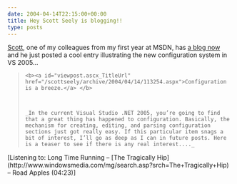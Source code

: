 ```yaml
---
date: 2004-04-14T22:15:00+00:00
title: Hey Scott Seely is blogging!!
type: posts
---
```

[Scott](http://www.amazon.com/exec/obidos/ASIN/0130907634/duncanmackenz-20?creative=125581&camp=2321&link_code=as1), one of my colleagues from my first year at MSDN, has [a blog now](http://weblogs.asp.net/scottseely/) and he just posted a cool entry illustrating the new configuration system in VS 2005...

<blockquote dir="ltr" style="MARGIN-RIGHT: 0px">

    <b><a id="viewpost.ascx_TitleUrl" href="/scottseely/archive/2004/04/14/113254.aspx">Configuration is a breeze.</a> </b>



    _In the current Visual Studio .NET 2005, you’re going to find that a great thing has happened to configuration. Basically, the mechanism for creating, editing, and parsing configuration sections just got really easy. If this particular item snags a bit of interest, I’ll go as deep as I can in future posts. Here is a teaser to see if there is any real interest...._

</blockquote>

<div class="media">
  [Listening to: Long Time Running &#8211; [The Tragically Hip](http://www.windowsmedia.com/mg/search.asp?srch=The+Tragically+Hip) &#8211; Road Apples (04:23)]
</div>

